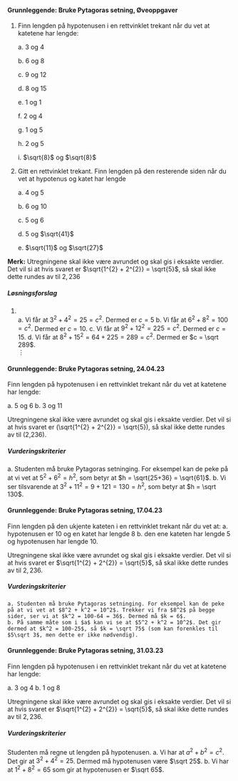 #### Grunnleggende: Bruke Pytagoras setning,  Øveoppgaver

1. Finn lengden på hypotenusen i en rettvinklet trekant når du vet at
    katetene har lengde:

    a.  3 og 4

    b.  6 og 8

    c.  9 og 12

    d.  8 og 15

    e.  1 og 1

    f.  2 og 4

    g.  1 og 5

    h.  2 og 5

    i.  $\sqrt{8}$ og $\sqrt{8}$

2. Gitt en rettvinklet trekant. Finn lengden på den resterende siden
    når du vet at hypotenus og katet har lengde

    a.  4 og 5

    b.  6 og 10

    c.  5 og $6$

    d.  5 og $\sqrt{41}$

    e.  $\sqrt{11}$ og $\sqrt{27}$

**Merk:** Utregningene skal ikke være avrundet og skal gis i eksakte
verdier. Det vil si at hvis svaret er $\sqrt{1^{2} + 2^{2}} = \sqrt{5}$,
så skal ikke dette rundes av til $2,236$

##### Løsningsforslag

1. \
   a. Vi får at $3^2 + 4^2 = 25 = c^2$. Dermed er $c = 5$
   b. Vi får at $6^2+8^2 = 100 = c^2$. Dermed er $c = 10$.
   c. Vi får at $9^2 + 12^2 = 225 = c^2$. Dermed er $c = 15$.
   d.  Vi får at $8^2 +15^2 = 64+225 = 289 = c^2$. Dermed er $c = \sqrt 289$.\
   $\vdots$

#### Grunnleggende: Bruke Pytagoras setning,  24.04.23

Finn lengden på hypotenusen i en rettvinklet trekant når du vet at katetene har lengde:

a.  5 og 6
b.  3 og 11

Utregningene skal ikke være avrundet og skal gis i eksakte verdier. Det vil si at hvis svaret er \(\sqrt{1^{2} + 2^{2}} = \sqrt{5}\), så skal ikke dette rundes av til \(2,236\).

##### Vurderingskriterier

a. Studenten må bruke Pytagoras setninging. For eksempel kan de peke på at vi vet at $5^2 + 6^2 = h^2$, som betyr at $h = \sqrt{25+36} = \sqrt{61}$.
b. Vi ser tilsvarende at $3^2+11^2 = 9+121 = 130 = h^2$, som betyr at $h = \sqrt 130$. 

#### Grunnleggende: Bruke Pytagoras setning,  17.04.23

Finn lengden på den ukjente kateten i en rettvinklet trekant når du vet at:
    a.  hypotenusen er 10 og en katet har lengde 8
    b.  den ene kateten har lengde 5 og hypotenusen har lengde 10.

Utregningene skal ikke være avrundet og skal gis i eksakte verdier. Det vil si at hvis svaret er $\sqrt{1^{2} + 2^{2}} = \sqrt{5}$, så skal ikke dette rundes av til $2,236$.

##### Vurderingskriterier

    a. Studenten må bruke Pytagoras setninging. For eksempel kan de peke på at vi vet at $8^2 + k^2 = 10^2$. Trekker vi fra $8^2$ på begge sider, ser vi at $k^2 = 100-64 = 36$. Dermed må $k = 6$.
    b. På samme måte som i $a$ kan vi se at $5^2 + k^2 = 10^2$. Det gir dermed at $k^2 = 100-25$, så $k = \sqrt 75$ (som kan forenkles til $5\sqrt 3$, men dette er ikke nødvendig).

#### Grunnleggende: Bruke Pytagoras setning,  31.03.23

Finn lengden på hypotenusen i en rettvinklet trekant når du vet at katetene har lengde:

a. 3 og 4
b.  1 og 8

Utregningene skal ikke være avrundet og skal gis i eksakte verdier. Det vil si at hvis svaret er $\sqrt{1^{2} + 2^{2}} = \sqrt{5}$, så skal ikke dette rundes av til $2,236$.

##### Vurderingskriterier

Studenten må regne ut lengden på hypotenusen.
a. Vi har at $a^2 + b^2 = c^2$. Det gir at $3^2+4^2 = 25$. Dermed må hypotenusen være $\sqrt 25$.
b. Vi har at $1^2 + 8^2 = 65$ som gir at hypotenusen er $\sqrt 65$.

